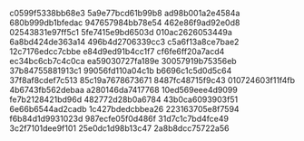 c0599f5338bb68e3
5a9e77bcd61b99b8
ad98b001a2e4584a
680b999db1bfedac
947657984bb78e54
462e86f9ad92e0d8
02543831e97ff5c1
5fe7415e9bd6503d
010ac2626053449a
6a8bd424de363a14
496b4d2706339cc3
c5a6f13a8ce7bae2
12c7176edcc7cbbe
e84d9ed91b4cc1f7
cf6fe6ff20a7acd4
ec34bc6cb7c4c0ca
ea59030727fa189e
30057919b75356eb
37b84755881913c1
99056fd110a04c1b
b6696c1c5d0d5c64
37f8af8cdef7c513
85c19a7678673671
8487fc48715f9c43
010724603f11f4fb
4b6743fb562debaa
a280146da7417768
10ed569eee4d9099
fe7b2128421bd96d
482772d28b0a6784
43b0ca6093903f51
6e66b6544ad2cadb
1c427bdedcbbea26
223163705e8f7594
f6b84d1d9931023d
987ecfe05f0d486f
31d7c1c7bd4fce49
3c2f7101dee9f101
25e0dc1d98b13c47
2a8b8dcc75722a56
